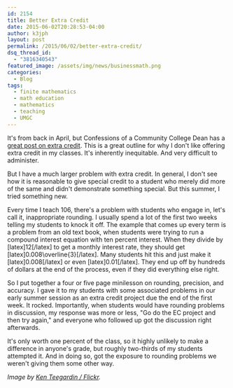 ```yaml
---
id: 2154
title: Better Extra Credit
date: 2015-06-02T20:28:53-04:00
author: k3jph
layout: post
permalink: /2015/06/02/better-extra-credit/
dsq_thread_id:
  - "3816340543"
featured_image: /assets/img/news/businessmath.png
categories:
  - Blog
tags:
  - finite mathematics
  - math education
  - mathematics
  - teaching
  - UMGC
---
```

It's from back in April, but Confessions of a Community College Dean has a [great post on extra credit](http://suburbdad.blogspot.com/2015/04/can-i-do-something-for-extra-credit.html). This is a great outline for why I don't like offering extra credit in my classes.  It's inherently inequitable.  And very difficult to administer.

But I have a much larger problem with extra credit.  In general, I don't see how it is reasonable to give special credit to a student who merely did more of the same and didn't demonstrate something special.  But this summer, I tried something new.  

Every time I teach 106, there's a problem with students who engage in, let's call it, inappropriate rounding.  I usually spend a lot of the first two weeks telling my students to knock it off.  The example that comes up every term is a problem from an old text book, when students were trying to run a compound interest equation with ten percent interest.  When they divide by [latex]12[/latex] to get a monthly interest rate, they should get [latex]0.008\overline{3}[/latex].  Many students hit this and just make it [latex]0.008[/latex] or even [latex]0.01[/latex].  They end up off by hundreds of dollars at the end of the process, even if they did everything else right.

So I put together a four or five page minilesson on rounding, precision, and accuracy.  I gave it to my students with some associated problems in our early summer session as an extra credit project due the end of the first week.  It rocked.  Importantly, when students would have rounding problems in discussion, my response was more or less, "Go do the EC project and then try again," and everyone who followed up got the discussion right afterwards.

It's only worth one percent of the class, so it highly unlikely to make a difference in anyone's grade, but roughly two-thirds of my students attempted it.  And in doing so, got the exposure to rounding problems we weren't giving them some other way. 

_Image by [Ken Teegardin / Flickr](https://www.flickr.com/photos/teegardin/5537894072)._

